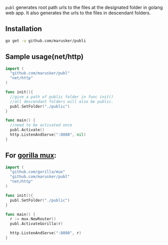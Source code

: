 `publ` generates root path urls to the files at the designated folder in golang web app. It also generates the urls to the files in descendant folders.

## Installation

```bash
go get -u github.com/marusker/publi
```

## Sample usage(net/http)

```go
import (
  "github.com/marusker/publ"
  "net/http"
)

func init(){
  //give a path of public folder in func init()
  //all descendant folders will also be public.
  publ.SetFolder("./public")
}

func main() {
  //need to be activated once
  publ.Activate()
  http.ListenAndServe(":8080", nil)
}

```

## For [gorilla mux](https://github.com/gorilla/mux):

```go
import (
  "github.com/gorilla/mux"
  "github.com/marusker/publ"
  "net/http"
)

func init(){
  publ.SetFolder("./public")
}

func main() {
  r := mux.NewRouter()
  publ.ActivateGorilla(r)

  http.ListenAndServe(":8080", r)
}
```

